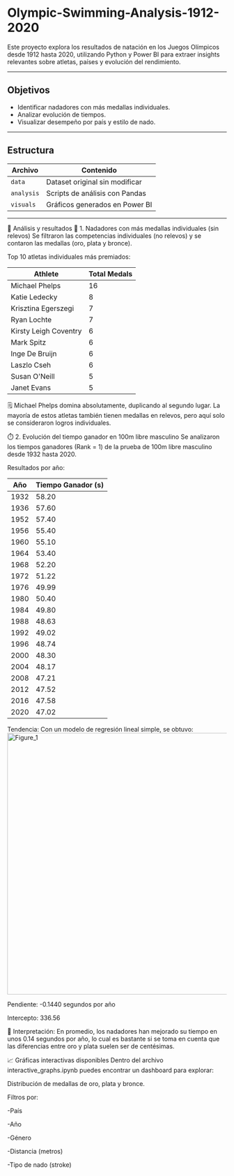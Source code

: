 # Olympic-Swimming-Analysis-1912-2020


Este proyecto explora los resultados de natación en los Juegos Olímpicos desde 1912 hasta 2020, utilizando Python y Power BI para extraer insights relevantes sobre atletas, países y evolución del rendimiento.

---

##  Objetivos

- Identificar nadadores con más medallas individuales.
- Analizar evolución de tiempos.
- Visualizar desempeño por país y estilo de nado.
---

##  Estructura

| Archivo         | Contenido                                                                 |
|----------------|--------------------------------------------------------------------------|
| `data`         | Dataset original sin modificar                                           |
| `analysis`     | Scripts de análisis con Pandas                                           |
| `visuals`      | Gráficos generados en Power BI                                           |


---
🔎 Análisis y resultados
🥇 1. Nadadores con más medallas individuales (sin relevos)
Se filtraron las competencias individuales (no relevos) y se contaron las medallas (oro, plata y bronce).

Top 10 atletas individuales más premiados:

| Athlete               | Total Medals |
|-----------------------|--------------|
| Michael Phelps        | 16           |
| Katie Ledecky         | 8            |
| Krisztina Egerszegi   | 7            |
| Ryan Lochte           | 7            |
| Kirsty Leigh Coventry | 6            |
| Mark Spitz            | 6            |
| Inge De Bruijn        | 6            |
| Laszlo Cseh           | 6            |
| Susan O'Neill         | 5            |
| Janet Evans           | 5            |

🗒️ Michael Phelps domina absolutamente, duplicando al segundo lugar. La mayoría de estos atletas también tienen medallas en relevos, pero aquí solo se consideraron logros individuales.

⏱️ 2. Evolución del tiempo ganador en 100m libre masculino
Se analizaron los tiempos ganadores (Rank = 1) de la prueba de 100m libre masculino desde 1932 hasta 2020.

Resultados por año:

| Año  | Tiempo Ganador (s) |
|-------|-------------------|
| 1932  | 58.20             |
| 1936  | 57.60             |
| 1952  | 57.40             |
| 1956  | 55.40             |
| 1960  | 55.10             |
| 1964  | 53.40             |
| 1968  | 52.20             |
| 1972  | 51.22             |
| 1976  | 49.99             |
| 1980  | 50.40             |
| 1984  | 49.80             |
| 1988  | 48.63             |
| 1992  | 49.02             |
| 1996  | 48.74             |
| 2000  | 48.30             |
| 2004  | 48.17             |
| 2008  | 47.21             |
| 2012  | 47.52             |
| 2016  | 47.58             |
| 2020  | 47.02             |

Tendencia: Con un modelo de regresión lineal simple, se obtuvo:
<img width="1000" height="600" alt="Figure_1" src="https://github.com/user-attachments/assets/5675630a-abc9-4af6-ad39-ecedd70ea158" />


Pendiente: -0.1440 segundos por año

Intercepto: 336.56

🔁 Interpretación: En promedio, los nadadores han mejorado su tiempo en unos 0.14 segundos por año, lo cual es bastante si se toma en cuenta que las diferencias entre oro y plata suelen ser de centésimas.



📈 Gráficas interactivas disponibles
Dentro del archivo interactive_graphs.ipynb puedes encontrar un dashboard para explorar:

Distribución de medallas de oro, plata y bronce.

Filtros por:

-País

-Año

-Género

-Distancia (metros)

-Tipo de nado (stroke)

